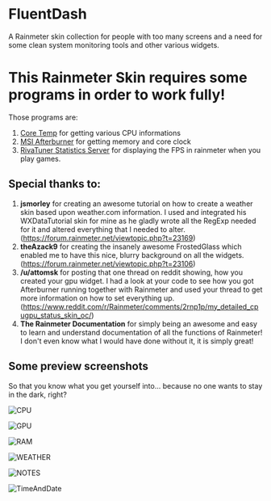 # FluentDash
A Rainmeter skin collection for people with too many screens and a need for some clean system monitoring tools and other various widgets.


# This Rainmeter Skin requires some programs in order to work fully!
Those programs are:
1. [Core Temp](https://www.alcpu.com/CoreTemp/) for getting various CPU informations
2. [MSI Afterburner](http://www.guru3d.com/files-details/msi-afterburner-beta-download.html) for getting memory and core clock
3. [RivaTuner Statistics Server](http://www.guru3d.com/files-details/rtss-rivatuner-statistics-server-download.html) for displaying the FPS in rainmeter when you play games.

## Special thanks to:
1. **jsmorley** for creating an awesome tutorial on how to create a weather skin based upon weather.com information. I used and integrated his WXDataTutorial skin for mine as he gladly wrote all the RegExp needed for it and altered everything that I needed to alter. (https://forum.rainmeter.net/viewtopic.php?t=23169)
2. **theAzack9** for creating the insanely awesome FrostedGlass which enabled me to have this nice, blurry background on all the widgets. (https://forum.rainmeter.net/viewtopic.php?t=23106)
3. **/u/attomsk** for posting that one thread on reddit showing, how you created your gpu widget. I had a look at your code to see how you got Afterburner running together with Rainmeter and used your thread to get more information on how to set everything up. (https://www.reddit.com/r/Rainmeter/comments/2rnp1p/my_detailed_cpugpu_status_skin_oc/)
4. **The Rainmeter Documentation** for simply being an awesome and easy to learn and understand documentation of all the functions of Rainmeter! I don't even know what I would have done without it, it is simply great!

## Some preview screenshots
So that you know what you get yourself into... because no one wants to stay in the dark, right?

![CPU](https://raw.githubusercontent.com/Mazeby/FluentDash/master/Example%20Images/cpu.PNG "CPU widget")

![GPU](https://raw.githubusercontent.com/Mazeby/FluentDash/master/Example%20Images/gpu.PNG "GPU widget")

![RAM](https://raw.githubusercontent.com/Mazeby/FluentDash/master/Example%20Images/RAM.PNG "RAM widget")

![WEATHER](https://raw.githubusercontent.com/Mazeby/FluentDash/master/Example%20Images/weather.PNG "Weather widget")

![NOTES](https://raw.githubusercontent.com/Mazeby/FluentDash/master/Example%20Images/notes.PNG "Note widget")

![TimeAndDate](https://raw.githubusercontent.com/Mazeby/FluentDash/master/Example%20Images/time.PNG "Time and Date widget")
